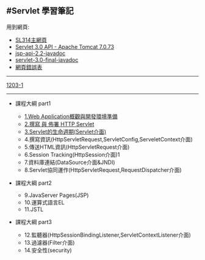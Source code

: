 #Servlet 學習筆記
---

用到網頁:

- [SL314主網頁](https://shps951023.github.io/SL314/)
- [Servlet 3.0 API - Apache Tomcat 7.0.73](https://tomcat.apache.org/tomcat-7.0-doc/servletapi/)
- [jsp-api-2.2-javadoc ](https://shps951023.github.io/SL314/apidoc/jsp-api-2.2-javadoc/index.html)
- [servlet-3.0-final-javadoc](https://shps951023.github.io/SL314/apidoc/servlet-3_0-final-javadoc/index.html)
- [網頁錯誤表](images/EF3Fyff.png)

---

[1203-1](docs/1203-1.md)

---

- 課程大綱 part1
  - [1.Web Application概觀與開發環境準備](docs/CH01.md)
  - [2.撰寫 與 佈署 HTTP Servlet](docs/CH02,md)
  - [3.Servlet的生命週期(Servlet介面)](docs/CH03.md)
  - 4.撰寫資訊(HttpServletRequest,ServletConfig,ServeletContext介面)
  - 5.傳送HTML資訊(HttpServletRequest介面)
  - 6.Session Tracking(HttpSession介面)1
  - 7.資料庫連結(DataSource介面&JNDI)
  - 8.Servlet協同運作(HttpServletRequest,RequestDispatcher介面)


- 課程大綱 part2
  - 9.JavaServer Pages(JSP)
  - 10.運算式語言EL
  - 11.JSTL


- 課程大綱 part3
  - 12.監聽器(HttpSessionBindingListener,ServletContextListener介面)
  - 13.過濾器(Filter介面)
  - 14.安全性(security)
